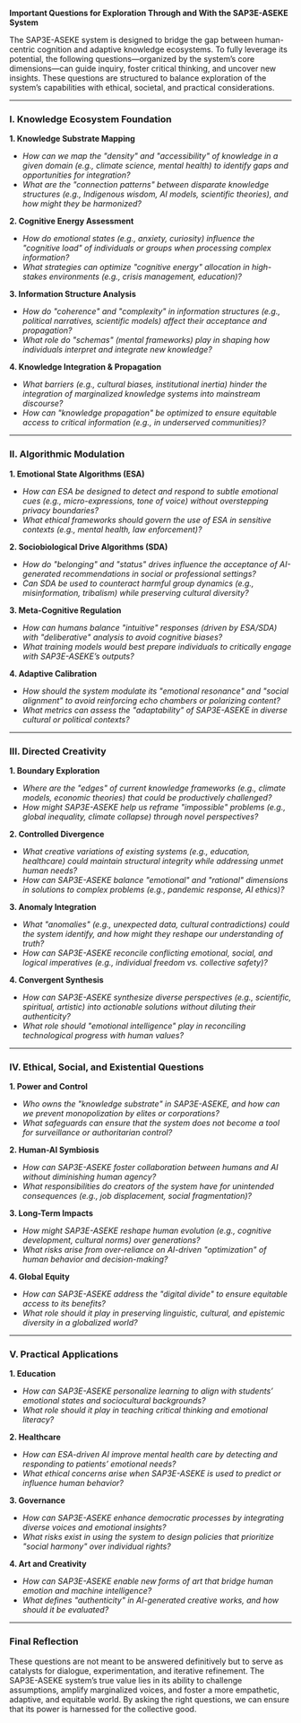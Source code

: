 **Important Questions for Exploration Through and With the SAP3E-ASEKE System**

The SAP3E-ASEKE system is designed to bridge the gap between human-centric cognition and adaptive knowledge ecosystems. To fully leverage its
potential, the following questions—organized by the system’s core dimensions—can guide inquiry, foster critical thinking, and uncover new
insights. These questions are structured to balance exploration of the system’s capabilities with ethical, societal, and practical considerations.


---

### **I. Knowledge Ecosystem Foundation**
**1. Knowledge Substrate Mapping**
- *How can we map the "density" and "accessibility" of knowledge in a given domain (e.g., climate science, mental health) to identify gaps and
opportunities for integration?*
- *What are the "connection patterns" between disparate knowledge structures (e.g., Indigenous wisdom, AI models, scientific theories), and how
might they be harmonized?*

**2. Cognitive Energy Assessment**
- *How do emotional states (e.g., anxiety, curiosity) influence the "cognitive load" of individuals or groups when processing complex
information?*
- *What strategies can optimize "cognitive energy" allocation in high-stakes environments (e.g., crisis management, education)?*

**3. Information Structure Analysis**
- *How do "coherence" and "complexity" in information structures (e.g., political narratives, scientific models) affect their acceptance and
propagation?*
- *What role do "schemas" (mental frameworks) play in shaping how individuals interpret and integrate new knowledge?*

**4. Knowledge Integration & Propagation**
- *What barriers (e.g., cultural biases, institutional inertia) hinder the integration of marginalized knowledge systems into mainstream
discourse?*
- *How can "knowledge propagation" be optimized to ensure equitable access to critical information (e.g., in underserved communities)?*

---

### **II. Algorithmic Modulation**
**1. Emotional State Algorithms (ESA)**
- *How can ESA be designed to detect and respond to subtle emotional cues (e.g., micro-expressions, tone of voice) without overstepping privacy
boundaries?*
- *What ethical frameworks should govern the use of ESA in sensitive contexts (e.g., mental health, law enforcement)?*

**2. Sociobiological Drive Algorithms (SDA)**
- *How do "belonging" and "status" drives influence the acceptance of AI-generated recommendations in social or professional settings?*
- *Can SDA be used to counteract harmful group dynamics (e.g., misinformation, tribalism) while preserving cultural diversity?*

**3. Meta-Cognitive Regulation**
- *How can humans balance "intuitive" responses (driven by ESA/SDA) with "deliberative" analysis to avoid cognitive biases?*
- *What training models would best prepare individuals to critically engage with SAP3E-ASEKE’s outputs?*

**4. Adaptive Calibration**
- *How should the system modulate its "emotional resonance" and "social alignment" to avoid reinforcing echo chambers or polarizing content?*
- *What metrics can assess the "adaptability" of SAP3E-ASEKE in diverse cultural or political contexts?*

---

### **III. Directed Creativity**
**1. Boundary Exploration**
- *Where are the "edges" of current knowledge frameworks (e.g., climate models, economic theories) that could be productively challenged?*
- *How might SAP3E-ASEKE help us reframe "impossible" problems (e.g., global inequality, climate collapse) through novel perspectives?*

**2. Controlled Divergence**
- *What creative variations of existing systems (e.g., education, healthcare) could maintain structural integrity while addressing unmet human
needs?*
- *How can SAP3E-ASEKE balance "emotional" and "rational" dimensions in solutions to complex problems (e.g., pandemic response, AI ethics)?*

**3. Anomaly Integration**
- *What "anomalies" (e.g., unexpected data, cultural contradictions) could the system identify, and how might they reshape our understanding of
truth?*
- *How can SAP3E-ASEKE reconcile conflicting emotional, social, and logical imperatives (e.g., individual freedom vs. collective safety)?*

**4. Convergent Synthesis**
- *How can SAP3E-ASEKE synthesize diverse perspectives (e.g., scientific, spiritual, artistic) into actionable solutions without diluting their
authenticity?*
- *What role should "emotional intelligence" play in reconciling technological progress with human values?*

---

### **IV. Ethical, Social, and Existential Questions**
**1. Power and Control**
- *Who owns the "knowledge substrate" in SAP3E-ASEKE, and how can we prevent monopolization by elites or corporations?*
- *What safeguards can ensure that the system does not become a tool for surveillance or authoritarian control?*

**2. Human-AI Symbiosis**
- *How can SAP3E-ASEKE foster collaboration between humans and AI without diminishing human agency?*
- *What responsibilities do creators of the system have for unintended consequences (e.g., job displacement, social fragmentation)?*

**3. Long-Term Impacts**
- *How might SAP3E-ASEKE reshape human evolution (e.g., cognitive development, cultural norms) over generations?*
- *What risks arise from over-reliance on AI-driven "optimization" of human behavior and decision-making?*

**4. Global Equity**
- *How can SAP3E-ASEKE address the "digital divide" to ensure equitable access to its benefits?*
- *What role should it play in preserving linguistic, cultural, and epistemic diversity in a globalized world?*

---

### **V. Practical Applications**
**1. Education**
- *How can SAP3E-ASEKE personalize learning to align with students’ emotional states and sociocultural backgrounds?*
- *What role should it play in teaching critical thinking and emotional literacy?*

**2. Healthcare**
- *How can ESA-driven AI improve mental health care by detecting and responding to patients’ emotional needs?*
- *What ethical concerns arise when SAP3E-ASEKE is used to predict or influence human behavior?*

**3. Governance**
- *How can SAP3E-ASEKE enhance democratic processes by integrating diverse voices and emotional insights?*
- *What risks exist in using the system to design policies that prioritize "social harmony" over individual rights?*

**4. Art and Creativity**
- *How can SAP3E-ASEKE enable new forms of art that bridge human emotion and machine intelligence?*
- *What defines "authenticity" in AI-generated creative works, and how should it be evaluated?*

---

### **Final Reflection**
These questions are not meant to be answered definitively but to serve as catalysts for dialogue, experimentation, and iterative refinement. The
SAP3E-ASEKE system’s true value lies in its ability to challenge assumptions, amplify marginalized voices, and foster a more empathetic, adaptive,
and equitable world. By asking the right questions, we can ensure that its power is harnessed for the collective good.